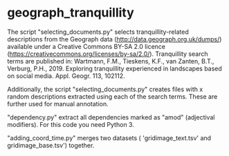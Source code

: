 # geograph_tranquillity

The script "selecting_documents.py" selects tranquillity-related descriptions from the Geograph data (http://data.geograph.org.uk/dumps/) available under a Creative Commons BY-SA 2.0 licence (https://creativecommons.org/licenses/by-sa/2.0/).
Tranquillity search terms are published in:
Wartmann, F.M., Tieskens, K.F., van Zanten, B.T., Verburg, P.H., 2019. Exploring tranquillity experienced in landscapes based on social media. Appl. Geogr. 113, 102112.

Additionally, the script "selecting_documents.py" creates files with x random descriptions extracted using each of the search terms.
These are further used for manual annotation.

"dependency.py" extract all dependencies marked as "amod" (adjectival modifiers). For this code you need Python 3.

"adding_coord_time.py" merges two datasets ( 'gridimage_text.tsv' and gridimage_base.tsv') together.
